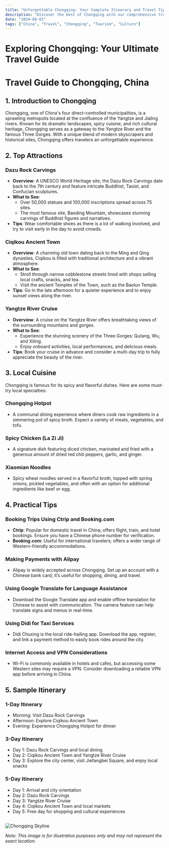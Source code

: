 ```yaml
---
title: "Unforgettable Chongqing: Your Complete Itinerary and Travel Tips"
description: "Discover the best of Chongqing with our comprehensive travel guide. Explore top attractions, savor local cuisine, and get insider tips for an unforgettable Chinese adventure."
date: "2024-09-03"
tags: ["China", "Travel", "Chongqing", "Tourism", "Culture"]
---
```


# Exploring Chongqing: Your Ultimate Travel Guide

# Travel Guide to Chongqing, China

## 1. Introduction to Chongqing
Chongqing, one of China's four direct-controlled municipalities, is a sprawling metropolis located at the confluence of the Yangtze and Jialing rivers. Known for its dramatic landscapes, spicy cuisine, and rich cultural heritage, Chongqing serves as a gateway to the Yangtze River and the famous Three Gorges. With a unique blend of modern skyscrapers and historical sites, Chongqing offers travelers an unforgettable experience.

## 2. Top Attractions

### **Dazu Rock Carvings**
- **Overview**: A UNESCO World Heritage site, the Dazu Rock Carvings date back to the 7th century and feature intricate Buddhist, Taoist, and Confucian sculptures.
- **What to See**:
  - Over 50,000 statues and 100,000 inscriptions spread across 75 sites.
  - The most famous site, Baoding Mountain, showcases stunning carvings of Buddhist figures and narratives.
- **Tips**: Wear comfortable shoes as there is a lot of walking involved, and try to visit early in the day to avoid crowds.

### **Ciqikou Ancient Town**
- **Overview**: A charming old town dating back to the Ming and Qing dynasties, Ciqikou is filled with traditional architecture and a vibrant atmosphere.
- **What to See**:
  - Stroll through narrow cobblestone streets lined with shops selling local crafts, snacks, and tea.
  - Visit the ancient Temples of the Town, such as the Baolun Temple.
- **Tips**: Go in the late afternoon for a quieter experience and to enjoy sunset views along the river.

### **Yangtze River Cruise**
- **Overview**: A cruise on the Yangtze River offers breathtaking views of the surrounding mountains and gorges.
- **What to See**:
  - Experience the stunning scenery of the Three Gorges: Qutang, Wu, and Xiling.
  - Enjoy onboard activities, local performances, and delicious meals.
- **Tips**: Book your cruise in advance and consider a multi-day trip to fully appreciate the beauty of the river.

## 3. Local Cuisine
Chongqing is famous for its spicy and flavorful dishes. Here are some must-try local specialties:

### **Chongqing Hotpot**
- A communal dining experience where diners cook raw ingredients in a simmering pot of spicy broth. Expect a variety of meats, vegetables, and tofu.

### **Spicy Chicken (La Zi Ji)**
- A signature dish featuring diced chicken, marinated and fried with a generous amount of dried red chili peppers, garlic, and ginger.

### **Xiaomian Noodles**
- Spicy wheat noodles served in a flavorful broth, topped with spring onions, pickled vegetables, and often with an option for additional ingredients like beef or egg.

## 4. Practical Tips

### **Booking Trips Using Ctrip and Booking.com**
- **Ctrip**: Popular for domestic travel in China; offers flight, train, and hotel bookings. Ensure you have a Chinese phone number for verification.
- **Booking.com**: Useful for international travelers; offers a wider range of Western-friendly accommodations.

### **Making Payments with Alipay**
- Alipay is widely accepted across Chongqing. Set up an account with a Chinese bank card; it’s useful for shopping, dining, and travel.

### **Using Google Translate for Language Assistance**
- Download the Google Translate app and enable offline translation for Chinese to assist with communication. The camera feature can help translate signs and menus in real-time.

### **Using Didi for Taxi Services**
- Didi Chuxing is the local ride-hailing app. Download the app, register, and link a payment method to easily book rides around the city.

### **Internet Access and VPN Considerations**
- Wi-Fi is commonly available in hotels and cafes, but accessing some Western sites may require a VPN. Consider downloading a reliable VPN app before arriving in China.

## 5. Sample Itinerary

### **1-Day Itinerary**
- Morning: Visit Dazu Rock Carvings
- Afternoon: Explore Ciqikou Ancient Town
- Evening: Experience Chongqing Hotpot for dinner

### **3-Day Itinerary**
- Day 1: Dazu Rock Carvings and local dining
- Day 2: Ciqikou Ancient Town and Yangtze River Cruise
- Day 3: Explore the city center, visit Jiefangbei Square, and enjoy local snacks

### **5-Day Itinerary**
- Day 1: Arrival and city orientation
- Day 2: Dazu Rock Carvings
- Day 3: Yangtze River Cruise
- Day 4: Ciqikou Ancient Town and local markets
- Day 5: Free day for shopping and cultural experiences

##

<img src="https://source.unsplash.com/1600x900/?Chongqing,cityscape" alt="Chongqing Skyline" loading="lazy">

*Note: This image is for illustrative purposes only and may not represent the exact location.*

